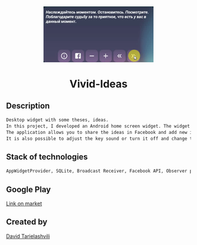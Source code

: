 <p align="center">
  <a href="https://github.com/DavidTavis/Vivid-Ideas" target="_blank">
    <img width="300"src="vivid-ideas.gif">
  </a>
</p>

<h1 align="center">Vivid-Ideas</h1>

## Description

```bash
Desktop widget with some theses, ideas.
In this project, I developed an Android home screen widget. The widget contains a certain set of my life rules (ideas).
The application allows you to share the ideas in Facebook and add new ideas, delete existing ones.
It is also possible to adjust the key sound or turn it off and change the time interval for updating the widget. 
```

## Stack of technologies

```sh
AppWidgetProvider, SQLite, Broadcast Receiver, Facebook API, Observer pattern, Alarm Manager, Media Player, AudioManager
```
## Google Play
[Link on market](https://play.google.com/store/apps/details?id=com.app.david.mywidget&hl=ru)  

## Created by
[David Tarielashvili](https://www.facebook.com/profile.php?id=100004118055733&ref=bookmarks)
